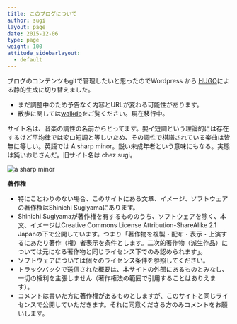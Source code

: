 ```yaml
---
title: このブログについて
author: sugi
layout: page
date: 2015-12-06
type: page
weight: 100
attitude_sidebarlayout:
  - default
---
```


ブログのコンテンツもgitで管理したいと思ったのでWordpress から [HUGO](http://gohugo.io/)による静的生成に切り替えました。

* まだ調整中のため予告なく内容とURLが変わる可能性があります。
* 散歩に関しては[walkdb](http://walk.asharpminor.com)をご覧ください。現在移行中。

サイト名は、音楽の調性の名前からとってます。嬰イ短調という理論的には存在するけど平均律では変ロ短調と等しいため、その調性で棋譜されている楽曲は皆無に等しい。英語では A sharp minor。鋭い未成年者という意味にもなる。実態は鈍いおじさんだ。旧サイト名は chez sugi。

![a sharp minor](/images/score.png)

**著作権**

  * 特にことわりのない場合、このサイトにある文章、イメージ、ソフトウェアの著作権はShinichi Sugiyamaにあります。
  * Shinichi Sugiyamaが著作権を有するもののうち、ソフトウェアを除く、本文、イメージはCreative Commons License Attribution-ShareAlike 2.1 Japanの下で公開しています。つまり「著作物を複製・配布・表示・上演するにあたり著作（権）者表示を条件とします。二次的著作物（派生作品）については元になる著作物と同じライセンス下でのみ認められます」。
  * ソフトウェアについては個々のライセンス条件を参照してください。
  * トラックバックで送信された概要は、本サイトの外部にあるものとみなし、一切の権利を主張しません（著作権法の範囲で引用することはありえます）。
  * コメントは書いた方に著作権があるものとしますが、このサイトと同じライセンスで公開していただきます。それに同意くださる方のみコメントをお願いします。


